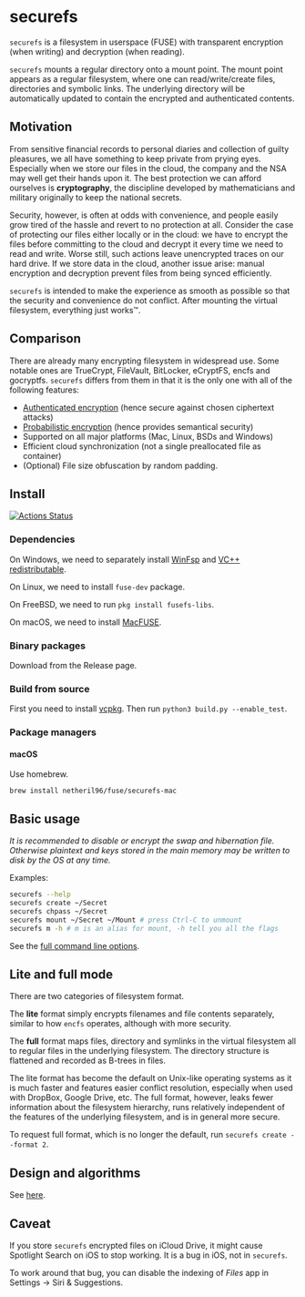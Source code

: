 # securefs

`securefs` is a filesystem in userspace (FUSE) with transparent encryption (when writing) and decryption (when reading).

`securefs` mounts a regular directory onto a mount point. The mount point appears as a regular filesystem, where one can read/write/create files, directories and symbolic links. The underlying directory will be automatically updated to contain the encrypted and authenticated contents.

## Motivation

From sensitive financial records to personal diaries and collection of guilty pleasures, we all have something to keep private from prying eyes. Especially when we store our files in the cloud, the company and the NSA may well get their hands upon it. The best protection we can afford ourselves is **cryptography**, the discipline developed by mathematicians and military originally to keep the national secrets.

Security, however, is often at odds with convenience, and people easily grow tired of the hassle and revert to no protection at all. Consider the case of protecting our files either locally or in the cloud: we have to encrypt the files before committing to the cloud and decrypt it every time we need to read and write. Worse still, such actions leave unencrypted traces on our hard drive. If we store data in the cloud, another issue arise: manual encryption and decryption prevent files from being synced efficiently.

`securefs` is intended to make the experience as smooth as possible so that the security and convenience do not conflict. After mounting the virtual filesystem, everything just works&#8482;.

## Comparison

There are already many encrypting filesystem in widespread use. Some notable ones are TrueCrypt, FileVault, BitLocker, eCryptFS, encfs and gocryptfs. `securefs` differs from them in that it is the only one with all of the following features:

- [Authenticated encryption](https://en.wikipedia.org/wiki/Authenticated_encryption) (hence secure against chosen ciphertext attacks)
- [Probabilistic encryption](https://en.wikipedia.org/wiki/Probabilistic_encryption) (hence provides semantical security)
- Supported on all major platforms (Mac, Linux, BSDs and Windows)
- Efficient cloud synchronization (not a single preallocated file as container)
- (Optional) File size obfuscation by random padding.

## Install

[![Actions Status](https://github.com/netheril96/securefs/workflows/C%2FC%2B%2B%20CI/badge.svg)](https://github.com/netheril96/securefs/actions)

### Dependencies

On Windows, we need to separately install [WinFsp](https://winfsp.dev/) and [VC++ redistributable](https://learn.microsoft.com/en-us/cpp/windows/latest-supported-vc-redist?view=msvc-170#visual-studio-2015-2017-2019-and-2022).

On Linux, we need to install `fuse-dev` package.

On FreeBSD, we need to run `pkg install fusefs-libs`.

On macOS, we need to install [MacFUSE](https://osxfuse.github.io/).

### Binary packages

Download from the Release page.

### Build from source

First you need to install [vcpkg](vcpkg.io). Then run `python3 build.py --enable_test`.

### Package managers

#### macOS
Use homebrew.

`brew install netheril96/fuse/securefs-mac`

## Basic usage

_It is recommended to disable or encrypt the swap and hibernation file. Otherwise plaintext and keys stored in the main memory may be written to disk by the OS at any time._

Examples:

```bash
securefs --help
securefs create ~/Secret
securefs chpass ~/Secret
securefs mount ~/Secret ~/Mount # press Ctrl-C to unmount
securefs m -h # m is an alias for mount, -h tell you all the flags
```

See the [full command line options](docs/usage.md).

## Lite and full mode

There are two categories of filesystem format.

The **lite** format simply encrypts filenames and file contents separately, similar to how `encfs` operates, although with more security.

The **full** format maps files, directory and symlinks in the virtual filesystem all to regular files in the underlying filesystem. The directory structure is flattened and recorded as B-trees in files.

The lite format has become the default on Unix-like operating systems as it is much faster and features easier conflict resolution, especially when used with DropBox, Google Drive, etc. The full format, however, leaks fewer information about the filesystem hierarchy, runs relatively independent of the features of the underlying filesystem, and is in general more secure.

To request full format, which is no longer the default, run `securefs create --format 2`.

## Design and algorithms

See [here](docs/design.md).

## Caveat

If you store `securefs` encrypted files on iCloud Drive, it might cause Spotlight Search on iOS to stop working. It is a bug in iOS, not in `securefs`.

To work around that bug, you can disable the indexing of _Files_ app in Settings -> Siri & Suggestions.
